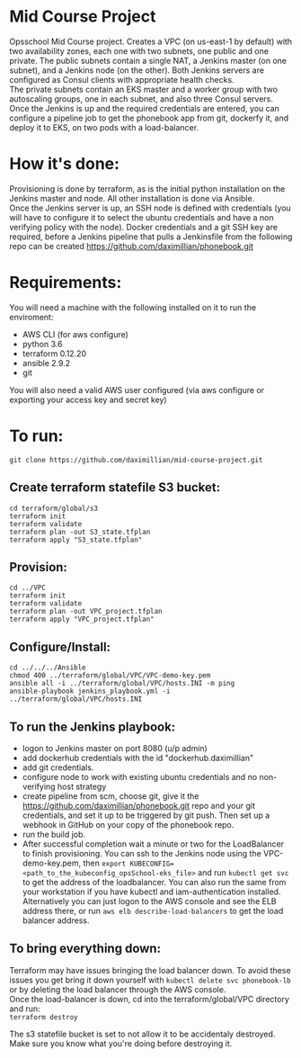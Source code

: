 # Mid Course Project
Opsschool Mid Course project. Creates a VPC (on us-east-1 by default) with two availability zones, 
each one with two subnets, one public and one private. The public subnets contain a single NAT, a 
Jenkins master (on one subnet), and a Jenkins node (on the other). Both Jenkins servers are configured
as Consul clients with appropriate health checks.   
The private subnets contain an EKS master and a worker group with two autoscaling groups, one in each subnet, 
and also three Consul servers.   
Once the Jenkins is up and the required credentials are entered, you can configure a pipeline job to get the 
phonebook app from git, dockerfy it, and deploy it to EKS, on two pods with a load-balancer.

# How it's done:
Provisioning is done by terraform, as is the initial python installation on the Jenkins master and node.
All other installation is done via Ansible.  
Once the Jenkins server is up, an SSH node is defined with credentials (you will have to configure it to
select the ubuntu credentials and have a non verifying policy with the node). Docker credentials and a git
SSH key are required, before a Jenkins pipeline that pulls a Jenkinsfile from the following repo can be created
https://github.com/daximillian/phonebook.git

# Requirements:
You will need a machine with the following installed on it to run the enviroment:
- AWS CLI (for aws configure)
- python 3.6
- terraform 0.12.20
- ansible 2.9.2 
- git

You will also need a valid AWS user configured (via aws configure or exporting your access key and secret key) 

# To run:
`git clone https://github.com/daximillian/mid-course-project.git`

## Create terraform statefile S3 bucket: 
`cd terraform/global/s3`  
`terraform init`  
`terraform validate`  
`terraform plan -out S3_state.tfplan`  
`terraform apply "S3_state.tfplan"`  

## Provision:
`cd ../VPC `  
`terraform init`  
`terraform validate`  
`terraform plan -out VPC_project.tfplan`  
`terraform apply "VPC_project.tfplan"`  

## Configure/Install:
`cd ../../../Ansible`  
`chmod 400 ../terraform/global/VPC/VPC-demo-key.pem`  
`ansible all -i ../terraform/global/VPC/hosts.INI -m ping`  
`ansible-playbook jenkins_playbook.yml -i ../terraform/global/VPC/hosts.INI`  

## To run the Jenkins playbook:
- logon to Jenkins master on port 8080 (u/p admin)
- add dockerhub credentials with the id "dockerhub.daximillian"
- add git credentials.
- configure node to work with existing ubuntu credentials and no non-verifying host strategy
- create pipeline from scm, choose git, give it the https://github.com/daximillian/phonebook.git repo and 
your git credentials, and set it up to be triggered by git push. Then set up a webhook in GitHub on your copy of the 
phonebook repo.
- run the build job.
- After successful completion wait a minute or two for the LoadBalancer to finish provisioning. You can ssh to the 
Jenkins node using the VPC-demo-key.pem, then `export KUBECONFIG=<path_to_the_kubeconfig_opsSchool-eks_file>` and run 
`kubectl get svc` to get the address of the loadbalancer. You can also run the same from your workstation if you have kubectl and 
iam-authentication installed. Alternatively you can just logon to the AWS console and see the ELB address there,
or run `aws elb describe-load-balancers` to get the load balancer address.


## To bring everything down:
Terraform may have issues bringing the load balancer down. To avoid these issues you get bring it down yourself with `kubectl delete svc phonebook-lb` or by deleting the load balancer through the AWS console.  
Once the load-balancer is down, cd into the terraform/global/VPC directory and run:  
`terraform destroy`

The s3 statefile bucket is set to not allow it to be accidentaly destroyed. Make sure you know what you're doing before
destroying it.